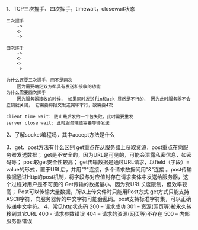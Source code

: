 1、TCP三次握手、四次挥手，timewait，closewait状态

    三次握手
        ->
        <-
        ->

    四次挥手
        ->
        <-
        <-
        ->

    为什么还要三次握手，而不是两次
        因为需要确定双方都具有发送和接收的功能
    为什么需要四次挥手
        因为服务器接收的时候， 如果同时发送fin和ack 显然是不行的， 因为此时服务器不会立刻就关闭， 它需要将报文发送完毕才行，故需要4次    

    client time wait: 防止最后发的一个包失败，此时需要重发
    server close wait: 此时服务端还需要等待发送

2、了解socket编程吗，其中accept方法是什么
    
3、get、post方法有什么区别
    get重点在从服务器上获取资源，post重点在向服务器发送数据；
    get是不安全的，因为URL是可见的，可能会泄露私密信息，如密码等； post较get安全性较高；
    get传输数据是通过URL请求，以field（字段）= value的形式，置于URL后，并用"?"连接，多个请求数据间用"&"连接 。post传输数据通过Http的post机制，将字段与对应值封存在请求实体中发送给服务器，这个过程对用户是不可见的
    Get传输的数据量小，因为受URL长度限制，但效率较高； Post可以传输大量数据，所以上传文件时只能用Post方式
    get方式只能支持ASCII字符，向服务器传的中文字符可能会乱码。post支持标准字符集，可以正确传递中文字符。
4、常见http状态码
    200 – 请求成功
    301 – 资源(网页等)被永久转移到其它URL
    400 - 请求参数错误
    404 – 请求的资源(网页等)不存在
    500 – 内部服务器错误